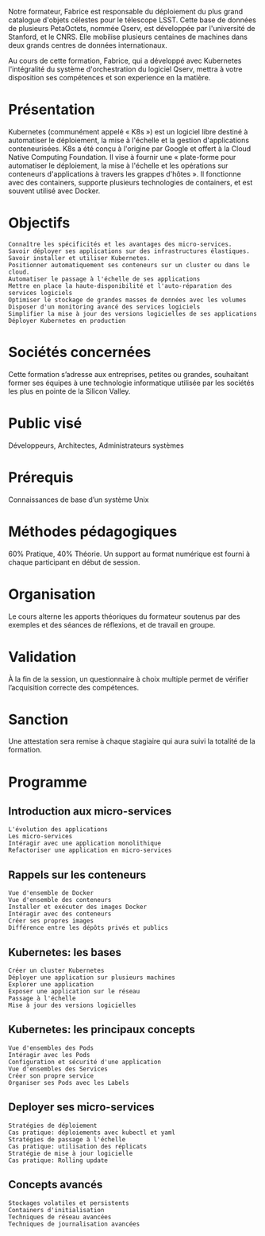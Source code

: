 Notre formateur, Fabrice est responsable du déploiement du plus grand catalogue d'objets célestes pour le télescope LSST. Cette base de données de plusieurs PetaOctets, nommée Qserv, est développée par l'université de Stanford, et le CNRS. Elle mobilise plusieurs centaines de machines dans deux grands centres de données internationaux.

Au cours de cette formation, Fabrice, qui a développé avec Kubernetes l'intégralité du système d'orchestration du logiciel Qserv, mettra à votre disposition ses compétences et son experience en la matière.
 
# Présentation

Kubernetes (communément appelé « K8s ») est un logiciel libre destiné à automatiser le déploiement, la mise à l'échelle et la gestion d'applications conteneurisées. K8s a été conçu à l'origine par Google et offert à la Cloud Native Computing Foundation. Il vise à fournir une « plate-forme pour automatiser le déploiement, la mise à l'échelle et les opérations sur conteneurs d'applications à travers les grappes d'hôtes ». Il fonctionne avec des containers, supporte plusieurs technologies de containers, et est souvent utilisé avec Docker.

# Objectifs

    Connaître les spécificités et les avantages des micro-services.
    Savoir déployer ses applications sur des infrastructures élastiques.
    Savoir installer et utiliser Kubernetes.
    Positionner automatiquement ses conteneurs sur un cluster ou dans le cloud.
    Automatiser le passage à l'échelle de ses applications
    Mettre en place la haute-disponibilité et l'auto-réparation des services logiciels
    Optimiser le stockage de grandes masses de données avec les volumes
    Disposer d'un monitoring avancé des services logiciels
    Simplifier la mise à jour des versions logicielles de ses applications
    Déployer Kubernetes en production

 
# Sociétés concernées

Cette formation s’adresse aux entreprises, petites ou grandes, souhaitant former ses équipes à une technologie informatique utilisée par les sociétés les plus en pointe de la Silicon Valley.

 
# Public visé

Développeurs, Architectes, Administrateurs systèmes

 
# Prérequis

Connaissances de base d’un système Unix

 
# Méthodes pédagogiques

60% Pratique, 40% Théorie. Un support au format numérique est fourni à chaque participant en début de session.

 
# Organisation

Le cours alterne les apports théoriques du formateur soutenus par des exemples et des séances de réflexions, et de travail en groupe.

 
# Validation

À la fin de la session, un questionnaire à choix multiple permet de vérifier l’acquisition correcte des compétences.

 
# Sanction

Une attestation sera remise à chaque stagiaire qui aura suivi la totalité de la formation.
 
# Programme

 
## Introduction aux micro-services

    L'évolution des applications
    Les micro-services
    Intéragir avec une application monolithique
    Refactoriser une application en micro-services

 
## Rappels sur les conteneurs

    Vue d'ensemble de Docker
    Vue d'ensemble des conteneurs
    Installer et exécuter des images Docker
    Intéragir avec des conteneurs
    Créer ses propres images
    Différence entre les dépôts privés et publics

 
## Kubernetes: les bases

    Créer un cluster Kubernetes
    Déployer une application sur plusieurs machines
    Explorer une application
    Exposer une application sur le réseau
    Passage à l'échelle
    Mise à jour des versions logicielles

 
## Kubernetes: les principaux concepts

    Vue d'ensembles des Pods
    Intéragir avec les Pods
    Configuration et sécurité d'une application
    Vue d'ensembles des Services
    Créer son propre service
    Organiser ses Pods avec les Labels

 
## Deployer ses micro-services

    Stratégies de déploiement
    Cas pratique: déploiements avec kubectl et yaml
    Stratégies de passage à l'échelle
    Cas pratique: utilisation des réplicats
    Stratégie de mise à jour logicielle
    Cas pratique: Rolling update

## Concepts avancés

    Stockages volatiles et persistents
    Containers d'initialisation
    Techniques de réseau avancées
    Techniques de journalisation avancées

